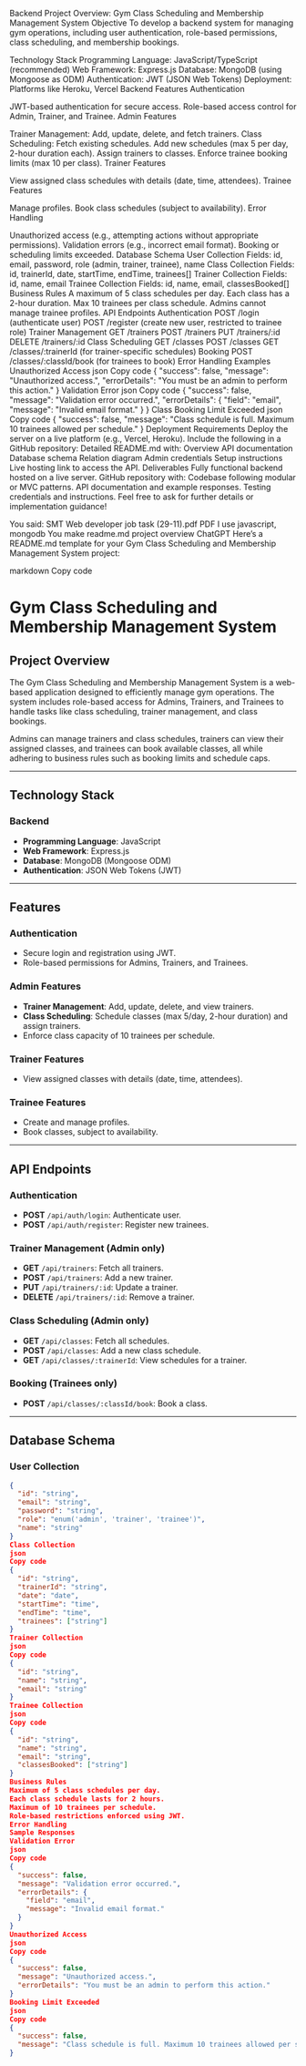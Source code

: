 
Backend Project Overview: Gym Class Scheduling and Membership Management System
Objective
To develop a backend system for managing gym operations, including user authentication, role-based permissions, class scheduling, and membership bookings.

Technology Stack
Programming Language: JavaScript/TypeScript (recommended)
Web Framework: Express.js
Database: MongoDB (using Mongoose as ODM)
Authentication: JWT (JSON Web Tokens)
Deployment: Platforms like Heroku, Vercel
Backend Features
Authentication

JWT-based authentication for secure access.
Role-based access control for Admin, Trainer, and Trainee.
Admin Features

Trainer Management: Add, update, delete, and fetch trainers.
Class Scheduling:
Fetch existing schedules.
Add new schedules (max 5 per day, 2-hour duration each).
Assign trainers to classes.
Enforce trainee booking limits (max 10 per class).
Trainer Features

View assigned class schedules with details (date, time, attendees).
Trainee Features

Manage profiles.
Book class schedules (subject to availability).
Error Handling

Unauthorized access (e.g., attempting actions without appropriate permissions).
Validation errors (e.g., incorrect email format).
Booking or scheduling limits exceeded.
Database Schema
User Collection
Fields: id, email, password, role (admin, trainer, trainee), name
Class Collection
Fields: id, trainerId, date, startTime, endTime, trainees[]
Trainer Collection
Fields: id, name, email
Trainee Collection
Fields: id, name, email, classesBooked[]
Business Rules
A maximum of 5 class schedules per day.
Each class has a 2-hour duration.
Max 10 trainees per class schedule.
Admins cannot manage trainee profiles.
API Endpoints
Authentication
POST /login (authenticate user)
POST /register (create new user, restricted to trainee role)
Trainer Management
GET /trainers
POST /trainers
PUT /trainers/:id
DELETE /trainers/:id
Class Scheduling
GET /classes
POST /classes
GET /classes/:trainerId (for trainer-specific schedules)
Booking
POST /classes/:classId/book (for trainees to book)
Error Handling Examples
Unauthorized Access
json
Copy code
{
  "success": false,
  "message": "Unauthorized access.",
  "errorDetails": "You must be an admin to perform this action."
}
Validation Error
json
Copy code
{
  "success": false,
  "message": "Validation error occurred.",
  "errorDetails": {
    "field": "email",
    "message": "Invalid email format."
  }
}
Class Booking Limit Exceeded
json
Copy code
{
  "success": false,
  "message": "Class schedule is full. Maximum 10 trainees allowed per schedule."
}
Deployment Requirements
Deploy the server on a live platform (e.g., Vercel, Heroku).
Include the following in a GitHub repository:
Detailed README.md with:
Overview
API documentation
Database schema
Relation diagram
Admin credentials
Setup instructions
Live hosting link to access the API.
Deliverables
Fully functional backend hosted on a live server.
GitHub repository with:
Codebase following modular or MVC patterns.
API documentation and example responses.
Testing credentials and instructions.
Feel free to ask for further details or implementation guidance!






You said:
SMT Web developer job task (29-11).pdf
PDF
I use javascript, mongodb You make readme.md project overview
ChatGPT
Here’s a README.md template for your Gym Class Scheduling and Membership Management System project:

markdown
Copy code
# Gym Class Scheduling and Membership Management System

## Project Overview

The Gym Class Scheduling and Membership Management System is a web-based application designed to efficiently manage gym operations. The system includes role-based access for Admins, Trainers, and Trainees to handle tasks like class scheduling, trainer management, and class bookings.

Admins can manage trainers and class schedules, trainers can view their assigned classes, and trainees can book available classes, all while adhering to business rules such as booking limits and schedule caps.

---

## Technology Stack

### Backend
- **Programming Language**: JavaScript
- **Web Framework**: Express.js
- **Database**: MongoDB (Mongoose ODM)
- **Authentication**: JSON Web Tokens (JWT)

---

## Features

### Authentication
- Secure login and registration using JWT.
- Role-based permissions for Admins, Trainers, and Trainees.

### Admin Features
- **Trainer Management**: Add, update, delete, and view trainers.
- **Class Scheduling**: Schedule classes (max 5/day, 2-hour duration) and assign trainers.
- Enforce class capacity of 10 trainees per schedule.

### Trainer Features
- View assigned classes with details (date, time, attendees).

### Trainee Features
- Create and manage profiles.
- Book classes, subject to availability.

---

## API Endpoints

### Authentication
- **POST** `/api/auth/login`: Authenticate user.
- **POST** `/api/auth/register`: Register new trainees.

### Trainer Management (Admin only)
- **GET** `/api/trainers`: Fetch all trainers.
- **POST** `/api/trainers`: Add a new trainer.
- **PUT** `/api/trainers/:id`: Update a trainer.
- **DELETE** `/api/trainers/:id`: Remove a trainer.

### Class Scheduling (Admin only)
- **GET** `/api/classes`: Fetch all schedules.
- **POST** `/api/classes`: Add a new class schedule.
- **GET** `/api/classes/:trainerId`: View schedules for a trainer.

### Booking (Trainees only)
- **POST** `/api/classes/:classId/book`: Book a class.

---

## Database Schema

### User Collection
```json
{
  "id": "string",
  "email": "string",
  "password": "string",
  "role": "enum('admin', 'trainer', 'trainee')",
  "name": "string"
}
Class Collection
json
Copy code
{
  "id": "string",
  "trainerId": "string",
  "date": "date",
  "startTime": "time",
  "endTime": "time",
  "trainees": ["string"]
}
Trainer Collection
json
Copy code
{
  "id": "string",
  "name": "string",
  "email": "string"
}
Trainee Collection
json
Copy code
{
  "id": "string",
  "name": "string",
  "email": "string",
  "classesBooked": ["string"]
}
Business Rules
Maximum of 5 class schedules per day.
Each class schedule lasts for 2 hours.
Maximum of 10 trainees per schedule.
Role-based restrictions enforced using JWT.
Error Handling
Sample Responses
Validation Error
json
Copy code
{
  "success": false,
  "message": "Validation error occurred.",
  "errorDetails": {
    "field": "email",
    "message": "Invalid email format."
  }
}
Unauthorized Access
json
Copy code
{
  "success": false,
  "message": "Unauthorized access.",
  "errorDetails": "You must be an admin to perform this action."
}
Booking Limit Exceeded
json
Copy code
{
  "success": false,
  "message": "Class schedule is full. Maximum 10 trainees allowed per schedule."
}
